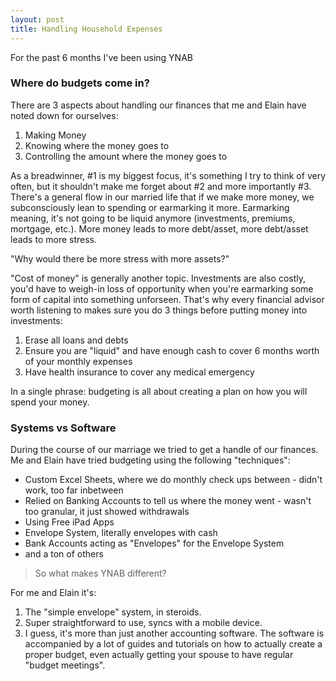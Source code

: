 ```yaml
---
layout: post
title: Handling Household Expenses
---
```


For the past 6 months I've been using YNAB

### Where do budgets come in?
There are 3 aspects about handling our finances that me and Elain have noted down for ourselves:

1. Making Money
2. Knowing where the money goes to
3. Controlling the amount where the money goes to

As a breadwinner, #1 is my biggest focus, it's something I try to think of very often, but it shouldn't make me forget about #2 and more importantly #3. There's a general flow in our married life that if we make more money, we subconsciously lean to spending or earmarking it more. Earmarking meaning, it's not going to be liquid anymore (investments, premiums, mortgage, etc.). More money leads to more debt/asset, more debt/asset leads to more stress. 

"Why would there be more stress with more assets?"

"Cost of money" is generally another topic. Investments are also costly, you'd have to weigh-in loss of opportunity when you're earmarking some form of capital into something unforseen. That's why every financial advisor worth listening to makes sure you do 3 things before putting money into investments: 

1. Erase all loans and debts
2. Ensure you are "liquid" and have enough cash to cover 6 months worth of your monthly expenses
3. Have health insurance to cover any medical emergency

In a single phrase: budgeting is all about creating a plan on how you will spend your money.

### Systems vs Software


During the course of our marriage we tried to get a handle of our finances. Me and Elain have tried budgeting using the following "techniques":

- Custom Excel Sheets, where we do monthly check ups between - didn't work, too far inbetween
- Relied on Banking Accounts to tell us where the money went - wasn't too granular, it just showed withdrawals
- Using Free iPad Apps
- Envelope System, literally envelopes with cash
- Bank Accounts acting as "Envelopes" for the Envelope System
- and a ton of others

> So what makes YNAB different?

For me and Elain it's:

1. The "simple envelope" system, in steroids.
2. Super straightforward to use, syncs with a mobile device.
3. I guess, it's more than just another accounting software. The software is accompanied by a lot of guides and tutorials on how to actually create a proper budget, even actually getting your spouse to have regular "budget meetings".


